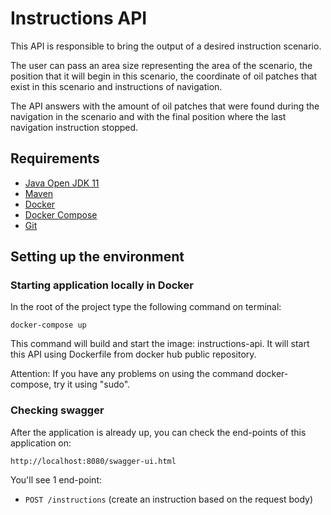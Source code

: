 # Instructions API
This API is responsible to bring the output of a desired instruction scenario.

The user can pass an area size representing the area of the scenario, the position that it will begin
in this scenario, the coordinate of oil patches that exist in this scenario and instructions of navigation.

The API answers with the amount of oil patches that were found during 
the navigation in the scenario and with the final position where the last navigation instruction stopped.

## Requirements

* [Java Open JDK 11](https://www.digitalocean.com/community/tutorials/how-to-install-java-with-apt-on-ubuntu-18-04)
* [Maven](https://maven.apache.org/install.html)
* [Docker](https://docs.docker.com/engine/install/ubuntu/#installation-methods)
* [Docker Compose](https://docs.docker.com/compose/install/#install-compose-on-linux-systems)
* [Git](https://git-scm.com/downloads)

## Setting up the environment


### Starting application locally in Docker
In the root of the project type the following command on terminal:

`docker-compose up`

This command will build and start the image: instructions-api.
It will start this API using Dockerfile from docker hub public repository.

Attention: If you have any problems on using the command docker-compose, try it using "sudo".

### Checking swagger
After the application is already up, you can check the end-points of
this application on:

`http://localhost:8080/swagger-ui.html`

You'll see 1 end-point:

- `POST /instructions`
  (create an instruction based on the request body)


